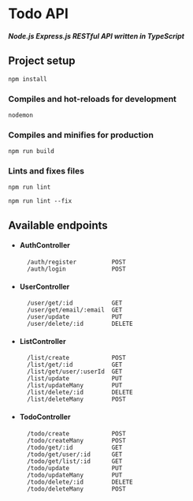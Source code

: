 # Todo API

##### Node.js Express.js RESTful API written in TypeScript

## Project setup

```
npm install
```

### Compiles and hot-reloads for development

```
nodemon
```

### Compiles and minifies for production

```
npm run build
```

### Lints and fixes files

```
npm run lint
```

```
npm run lint --fix
```

## Available endpoints
  - #### AuthController
          /auth/register          POST     
          /auth/login             POST
  - #### UserController
          /user/get/:id           GET
          /user/get/email/:email  GET
          /user/update            PUT
          /user/delete/:id        DELETE
  - #### ListController
          /list/create            POST
          /list/get/:id           GET
          /list/get/user/:userId  GET
          /list/update            PUT
          /list/updateMany        PUT
          /list/delete/:id        DELETE
          /list/deleteMany        POST
  - #### TodoController
          /todo/create            POST
          /todo/createMany        POST
          /todo/get/:id           GET
          /todo/get/user/:id      GET
          /todo/get/list/:id      GET
          /todo/update            PUT
          /todo/updateMany        PUT
          /todo/delete/:id        DELETE
          /todo/deleteMany        POST
